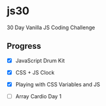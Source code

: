 # js30

30 Day Vanilla JS Coding Challenge

## Progress

 - [x] JavaScript Drum Kit
 - [x] CSS + JS Clock
 - [x] Playing with CSS Variables and JS
 - [ ] Array Cardio Day 1
 